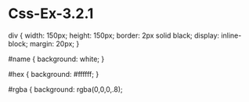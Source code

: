 # Css-Ex-3.2.1
div {
	width: 150px;
	height: 150px;
	border: 2px solid black;
	display: inline-block;
	margin: 20px;
}

#name {
	background: white;
}

#hex {
	background: #ffffff;
}

#rgba {
	background: rgba(0,0,0,.8);
